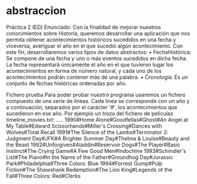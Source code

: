 # abstraccion
Práctica 2 (ED)
Enunciado:
Con la finalidad de mejorar nuestros conocimientos sobre Historia, queremos desarrollar una
aplicación que nos permita obtener acontecimientos históricos sucedidos en una fecha y
viceversa, averiguar el año en el que sucedió algún acontecimiento. Con este fin,
desarrollaremos varios tipos de datos abstractos:
• FechaHistórica: Se compone de una fecha y uno o más eventos sucedidos en dicha
fecha. La fecha representará únicamente el año en el que tuvieron lugar los
acontecimientos en forma de número natural, y cada uno de los acontecimientos
podrán contener más de una palabra.
• Cronología: Es un conjunto de fechas históricas ordenadas por año.

Fichero prueba
Para poder probar nuestro programa usaremos un fichero compuesto de una serie de líneas.
Cada línea se corresponde con un año y a continuación, separados por el carácter '#', los
acontecimientos que sucedieron en ese año. Por ejemplo un trozo del fichero de películas
timeline_movies.txt:
.....
1990#Home Alone#Goodfellas#Ghost#An Angel at My Table#Edward Scissorhands#Miller's Crossing#Dances with
Wolves#Total Recall
1991#The Silence of the Lambs#Terminator 2: Judgment Day#JFK#A Brighter Summer Day#Thelma & Louise#Beauty
and the Beast
1992#Unforgiven#Aladdin#Reservoir Dogs#The Player#Basic Instinct#The Crying Game#A Few Good Men#Indochine
1993#Schindler's List#The Piano#In the Name of the Father#Groundhog Day#Jurassic Park#Philadelphia#Three Colors:
Blue
1994#Forrest Gump#Pulp Fiction#The Shawshank Redemption#The Lion King#Legends of the Fall#Three Colors:
Red#Clerks
